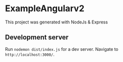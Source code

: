 # ExampleAngularv2

This project was generated with NodeJs & Express

## Development server

Run `nodemon dist/index.js` for a dev server. Navigate to `http://localhost:3000/`. 
